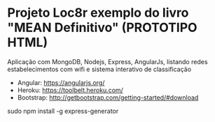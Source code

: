 # Projeto Loc8r exemplo do livro "MEAN Definitivo" (PROTOTIPO HTML)

Aplicação com MongoDB, Nodejs, Express, AngularJs, listando redes estabelecimentos com wifi e sistema interativo de classificação

- Angular: https://angularjs.org/
- Heroku: https://toolbelt.heroku.com/
- Bootstrap: http://getbootstrap.com/getting-started/#download

sudo npm install -g express-generator